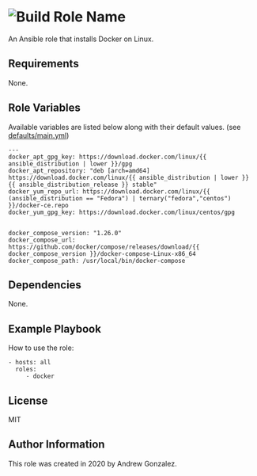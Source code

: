 ![Build](https://github.com/GonzalezAndrew/ansible-role-docker/workflows/Molecule/badge.svg)
Role Name
=========

An Ansible role that installs Docker on Linux.

Requirements
------------

None.

Role Variables
--------------
Available variables are listed below along with their default values. (see [defaults/main.yml](defaults/main.yml))
```
---
docker_apt_gpg_key: https://download.docker.com/linux/{{ ansible_distribution | lower }}/gpg
docker_apt_repository: "deb [arch=amd64] https://download.docker.com/linux/{{ ansible_distribution | lower }} {{ ansible_distribution_release }} stable"
docker_yum_repo_url: https://download.docker.com/linux/{{ (ansible_distribution == "Fedora") | ternary("fedora","centos") }}/docker-ce.repo
docker_yum_gpg_key: https://download.docker.com/linux/centos/gpg


docker_compose_version: "1.26.0"
docker_compose_url: https://github.com/docker/compose/releases/download/{{ docker_compose_version }}/docker-compose-Linux-x86_64
docker_compose_path: /usr/local/bin/docker-compose
```

Dependencies
------------

None.

Example Playbook
----------------

How to use the role:

    - hosts: all
      roles:
         - docker

License
-------

MIT

Author Information
------------------

This role was created in 2020 by Andrew Gonzalez.
